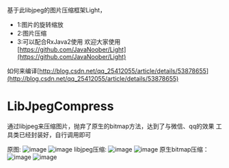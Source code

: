 基于此libjpeg的图片压缩框架Light，
 * 1:图片的旋转缩放
 * 2:图片压缩
 * 3:可以配合RxJava2使用
欢迎大家使用[https://github.com/JavaNoober/Light](https://github.com/JavaNoober/Light)

如何来编译[http://blog.csdn.net/qq_25412055/article/details/53878655](http://blog.csdn.net/qq_25412055/article/details/53878655)

# LibJpegCompress
通过libjpeg来压缩图片，抛弃了原生的bitmap方法，达到了与微信、qq的效果
工具类已经封装好，自行调用即可


原图:
![image](https://github.com/xiaoqiAndroid/LibJpegCompress/blob/master/resource/%E5%8E%9F%E5%9B%BE.jpg)
![image](https://github.com/xiaoqiAndroid/LibJpegCompress/blob/master/resource/1.png)
libjpeg压缩:
![image](https://github.com/xiaoqiAndroid/LibJpegCompress/blob/master/resource/libjpeg.jpg)
![image](https://github.com/xiaoqiAndroid/LibJpegCompress/blob/master/resource/2.png)
原生bitmap压缩：
![image](https://github.com/xiaoqiAndroid/LibJpegCompress/blob/master/resource/bitmap.jpg)
![image](https://github.com/xiaoqiAndroid/LibJpegCompress/blob/master/resource/3.png)
